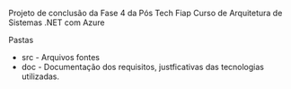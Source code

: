 Projeto de conclusão da Fase 4 da Pós Tech Fiap Curso de Arquitetura de Sistemas .NET com Azure

Pastas
- src - Arquivos fontes
- doc - Documentação dos requisitos, justficativas das tecnologias utilizadas.
